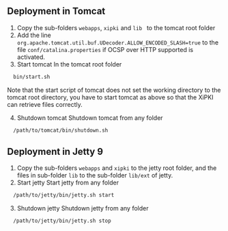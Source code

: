 Deployment in Tomcat
----
1. Copy the sub-folders `webapps`, `xipki` and `lib ` to the tomcat root folder
2. Add the line `org.apache.tomcat.util.buf.UDecoder.ALLOW_ENCODED_SLASH=true`
   to the file `conf/catalina.properties` if OCSP over HTTP supported is activated.
3. Start tomcat
  In the tomcat root folder

```sh
  bin/start.sh
```

  Note that the start script of tomcat does not set the working directory to the tomcat root directory, you have to start tomcat as above so that the XiPKI can retrieve files correctly.

4. Shutdown tomcat
   Shutdown tomcat from any folder
```sh
  /path/to/tomcat/bin/shutdown.sh
```

Deployment in Jetty 9
----
1. Copy the sub-folders `webapps` and `xipki` to the jetty root folder, and the files in sub-folder `lib` to the sub-folder `lib/ext` of jetty.
2. Start jetty
   Start jetty from any folder
```sh
  /path/to/jetty/bin/jetty.sh start
```

3. Shutdown jetty
   Shutdown jetty from any folder
```sh
  /path/to/jetty/bin/jetty.sh stop
```

